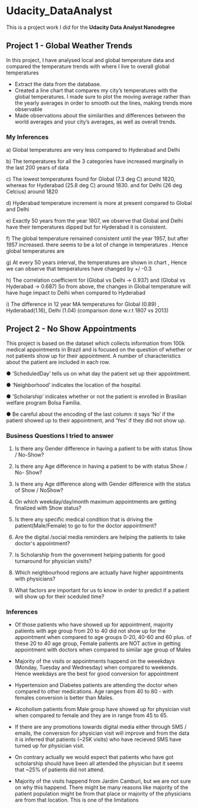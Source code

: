 # Udacity_DataAnalyst
 This is a project work I did for the **Udacity Data Analyst Nanodegree**
 
 ## Project 1 - Global Weather Trends 
 In this project, I have analysed local and global temperature data and compared the temperature trends with where I live to overall global   temperatures
 
 * Extract the data from the database.
 * Created a line chart that compares my city’s temperatures with the global temperatures. I made sure to plot the moving average rather    than the yearly averages in order to smooth out the lines, making trends more observable
 * Made observations about the similarities and differences between the world averages and your city’s averages, as well as overall trends.
 
### My Inferences
 
a) Global temperatures are very less compared to Hyderabad and Delhi

b) The temperatures for all the 3 categories have increased marginally in the last 200 years of data

c) The lowest temperatures found for Global (7.3 deg C) around 1820, whereas for Hyderabad (25.8 deg C) around 1830. and for Delhi (26 deg Celcius) around 1820

d) Hyderabad temperature increment is more at present compared to Global and Delhi

e) Exactly 50 years from the year 1807, we observe that Global and Delhi have their temperatures dipped but for Hyderabad it is consistent.

f) The global temperature remained consistent until the year 1957, but after 1957 increased.
there seems to be a lot of change in temperatures . Hence global temperatures are 

g) At every 50 years interval, the temperatures are shown in chart , Hence we can observe that temperatures have changed by +/ -0.3

h) The correlation coefficient for (Global vs Delhi -> 0.937) and (Global vs Hyderabad -> 0.687) So from above, the changes in Global temperature will have huge impact to Delhi when compared to Hyderabad

i) The difference in 12 year MA temperatures for Global (0.89) , Hyderabad(1.16), Delhi (1.04)
(comparison done w.r.t 1807 vs 2013)
 

 
 ## Project 2 - No Show Appointments

This project is based on the dataset which collects information from 100k medical appointments in Brazil and is focused on the question
of whether or not patients show up for their appointment. A number of characteristics about the patient are included in each row.

● ‘ScheduledDay’ tells us on
what day the patient set up their
appointment.

● ‘Neighborhood’ indicates the
location of the hospital.

● ‘Scholarship’ indicates
whether or not the patient is
enrolled in Brasilian welfare
program Bolsa Família.

● Be careful about the encoding
of the last column: it says ‘No’ if
the patient showed up to their
appointment, and ‘Yes’ if they
did not show up.


### Business Questions I tried to answer

1. Is there any Gender difference in having a patient to be with status Show / No-Show? 

2. Is there any Age difference in having a patient to be with status Show / No- Show?

3. Is there any Age difference along with Gender difference with the status of Show / NoShow?

4. On which weekday/day/month maximum appointments are getting finalized with Show status?

5. Is there any specific medical condition that is driving the patient(Male/Female) to go to for the doctor appointment?

6. Are the digital /social media reminders are helping the patients to take doctor's appointment?

7. Is Scholarship from the government helping patients for good turnaround for physician visits?

8. Which neighbourhood regions are actually have higher appointments with physicians?

9. What factors are important for us to know in order to predict if a patient will show up for their sceduled time?

### Inferences

* Of those patients who have showed up for appointment, majority patients with age group from 20 to 40 did not show up for the appointment when compared to age groups 0-20, 40-60 and 60 plus. of these 20 to 40 age group, Female patients are NOT active in getting appointment with doctors when compared to similar age group of Males

* Majority of the visits or appointments happend on the weeekdays (Monday, Tuesday and Wednesday) when compared to weekends. Hence weekdays are the best for good conversion for appointment

* Hypertension and Diabetes patients are attending the doctor when compared to other medications. Age ranges from 40 to 80 - with females conversion is better than Males.

* Alcoholism patients from Male group have showed up for physician visit when compared to female and they are in range from 45 to 65.

* If there are any promotions towards digital media either through SMS / emails, the conversion for physician visit will improve and from the data it is inferred that patients (~25K visits) who have recieved SMS have turned up for physician visit.

* On contrary actually we would expect that patients who have got scholarship should have been all attended the physician but it seems that ~25% of patients did not attend.

* Majority of the visits happend from Jardim Camburi, but we are not sure on why this happend. There might be many reasons like majority of the patient population might be from that place or majority of the physicians are from that location. This is one of the limitations
